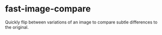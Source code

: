 # fast-image-compare
Quickly flip between variations of an image to compare subtle differences to the original.
